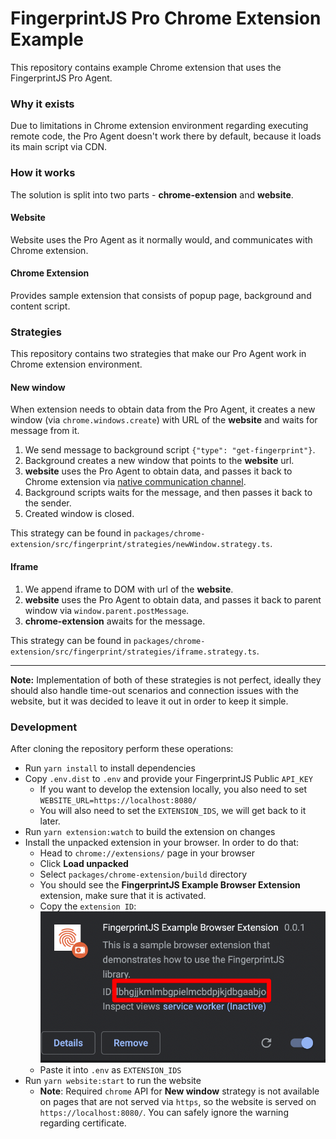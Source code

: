 # FingerprintJS Pro Chrome Extension Example

This repository contains example Chrome extension that uses the FingerprintJS Pro Agent.

### Why it exists

Due to limitations in Chrome extension environment regarding executing remote code, the Pro Agent doesn't work there by default, because it loads its main script via CDN.

### How it works

The solution is split into two parts - **chrome-extension** and **website**.

#### Website

Website uses the Pro Agent as it normally would, and communicates with Chrome extension.

#### Chrome Extension

Provides sample extension that consists of popup page, background and content script.

### Strategies

This repository contains two strategies that make our Pro Agent work in Chrome extension environment.

#### New window

When extension needs to obtain data from the Pro Agent, it creates a new window (via `chrome.windows.create`) with URL of the **website** and waits for message from it.

1. We send message to background script `{"type": "get-fingerprint"}`.
2. Background creates a new window that points to the **website** url.
3. **website** uses the Pro Agent to obtain data, and passes it back to Chrome extension via [native communication channel](https://developer.chrome.com/docs/extensions/mv3/messaging/#external-webpage).
4. Background scripts waits for the message, and then passes it back to the sender.
5. Created window is closed.

This strategy can be found in `packages/chrome-extension/src/fingerprint/strategies/newWindow.strategy.ts`.

#### Iframe

1. We append iframe to DOM with url of the **website**.
2. **website** uses the Pro Agent to obtain data, and passes it back to parent window via `window.parent.postMessage`.
3. **chrome-extension** awaits for the message.

This strategy can be found in `packages/chrome-extension/src/fingerprint/strategies/iframe.strategy.ts`.

---
**Note:** Implementation of both of these strategies is not perfect, ideally they should also handle time-out scenarios and connection issues with the website, but it was decided to leave it out in order to keep it simple.


### Development

After cloning the repository perform these operations:

* Run `yarn install` to install dependencies
* Copy `.env.dist` to `.env` and provide your FingerprintJS Public `API_KEY`
  * If you want to develop the extension locally, you also need to set `WEBSITE_URL=https://localhost:8080/`
  * You will also need to set the `EXTENSION_IDS`, we will get back to it later.
* Run `yarn extension:watch` to build the extension on changes
* Install the unpacked extension in your browser. In order to do that:
  * Head to `chrome://extensions/` page in your browser
  * Click **Load unpacked**
  * Select `packages/chrome-extension/build` directory
  * You should see the **FingerprintJS Example Browser Extension** extension, make sure that it is activated.
  * Copy the `extension ID`: ![](readmeAssets/extension_id.png)
  * Paste it into `.env` as `EXTENSION_IDS`
* Run `yarn website:start` to run the website
  * **Note**: Required `chrome` API for **New window** strategy is not available on pages that are not served via `https`, so the website is served on `https://localhost:8080/`. You can safely ignore the warning regarding certificate.
